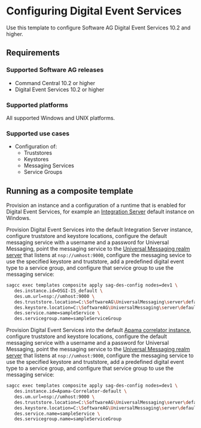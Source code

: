 # Configuring Digital Event Services

Use this template to configure Software AG Digital Event Services 10.2 and higher.

## Requirements

### Supported Software AG releases

* Command Central 10.2 or higher
* Digital Event Services 10.2 or higher

### Supported platforms

All supported Windows and UNIX platforms.

### Supported use cases

* Configuration of:
  * Truststores
  * Keystores
  * Messaging Services
  * Service Groups

## Running as a composite template

Provision an instance and a configuration of a runtime that is enabled for Digital Event Services, for example an [Integration Server](../sag-is-server/) default instance on Windows.

Provision Digital Event Services into the default Integration Server instance, configure truststore and keystore locations, configure the default messaging service with a username and a password for Universal Messaging, point the messaging service to the [Universal Messaging realm server](../sag-um-server/) that listens at `nsp://umhost:9000`, configure the messaging sevice to use the specified keystore and truststore, add a predefined digital event type to a service group, and configure that service group to use the messaging service:

 ```bash
 sagcc exec templates composite apply sag-des-config nodes=dev1 \
    des.instance.id=OSGI-IS_default \ 
	des.um.url=nsp://umhost:9000 \
	des.truststore.location=C:\SoftwareAG\UniversalMessaging\server\default\bin\nirvanacacerts.jks \
	des.keystore.location=C:\SoftwareAG\UniversalMessaging\server\default\bin\server.jks \
	des.service.name=sampleService \ 
	des.servicegroup.name=sampleServiceGroup
```
Provision Digital Event Services into the default [Apama correlator instance](../sag-apama-correlator), configure truststore and keystore locations,  configure the default messaging service with a username and a password for Universal Messaging, point the messaging service to the [Universal Messaging realm server](../sag-um-server/) that listens at `nsp://umhost:9000`, configure the messaging service to use the specified keystore and truststore, add a predefined digital event type to a service group, and configure that service group to use the messaging service:

 ```bash
 sagcc exec templates composite apply sag-des-config nodes=dev1 \
    des.instance.id=Apama-Correlator-default \ 
	des.um.url=nsp://umhost:9000 \
	des.truststore.location=C:\SoftwareAG\UniversalMessaging\server\default\bin\nirvanacacerts.jks \
	des.keystore.location=C:\SoftwareAG\UniversalMessaging\server\default\bin\server.jks \
	des.service.name=sampleService \ 
	des.servicegroup.name=sampleServiceGroup
```
